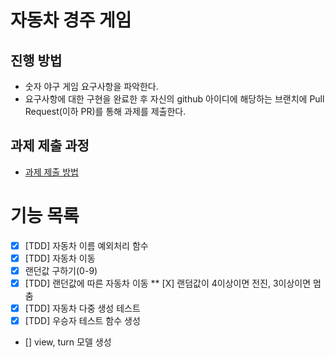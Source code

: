 # 자동차 경주 게임
## 진행 방법
* 숫자 야구 게임 요구사항을 파악한다.
* 요구사항에 대한 구현을 완료한 후 자신의 github 아이디에 해당하는 브랜치에 Pull Request(이하 PR)를 통해 과제를 제출한다.

## 과제 제출 과정
* [과제 제출 방법](https://github.com/next-step/nextstep-docs/tree/master/precourse)

# 기능 목록 
* [X] [TDD] 자동차 이름 예외처리 함수 
* [X] [TDD] 자동차 이동 
* [X] 랜던값 구하기(0-9)
* [X] [TDD] 랜던값에 따른 자동차 이동 
    ** [X] 랜덤값이 4이상이면 전진, 3이상이면 멈춤
* [X] [TDD] 자동차 다중 생성 테스트
* [X] [TDD] 우승자 테스트 함수 생성
* [] view, turn  모델 생성